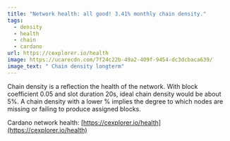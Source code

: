 ```yaml
---
title: "Network health: all good! 3.41% monthly chain density."
tags:
  - density
  - health
  - chain
  - cardano
url: https://cexplorer.io/health
image: https://ucarecdn.com/7f24c22b-49a2-409f-9454-dc3dcbaca639/
image_text: " Chain density longterm"
---
```


Chain density is a reflection the health of the network. With block coefficient 0.05 and slot duration 20s, ideal chain density would be about 5%. A chain density with a lower % implies the degree to which nodes are missing or failing to produce assigned blocks.

Cardano network health: [https://cexplorer.io/health](https://cexplorer.io/health)
